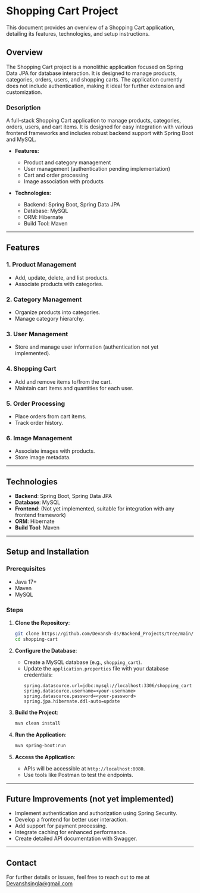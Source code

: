 # Shopping Cart Project

This document provides an overview of a Shopping Cart application, detailing its features, technologies, and setup instructions.

## Overview

The Shopping Cart project is a monolithic application focused on Spring Data JPA for database interaction. It is designed to manage products, categories, orders, users, and shopping carts. The application currently does not include authentication, making it ideal for further extension and customization.

### Description

A full-stack Shopping Cart application to manage products, categories, orders, users, and cart items. It is designed for easy integration with various frontend frameworks and includes robust backend support with Spring Boot and MySQL.

- **Features:**

  - Product and category management
  - User management (authentication pending implementation)
  - Cart and order processing
  - Image association with products

- **Technologies:**
  - Backend: Spring Boot, Spring Data JPA
  - Database: MySQL
  - ORM: Hibernate
  - Build Tool: Maven

---

## Features

### 1. Product Management

- Add, update, delete, and list products.
- Associate products with categories.

### 2. Category Management

- Organize products into categories.
- Manage category hierarchy.

### 3. User Management

- Store and manage user information (authentication not yet implemented).

### 4. Shopping Cart

- Add and remove items to/from the cart.
- Maintain cart items and quantities for each user.

### 5. Order Processing

- Place orders from cart items.
- Track order history.

### 6. Image Management

- Associate images with products.
- Store image metadata.

---

## Technologies

- **Backend**: Spring Boot, Spring Data JPA
- **Database**: MySQL
- **Frontend**: (Not yet implemented, suitable for integration with any frontend framework)
- **ORM**: Hibernate
- **Build Tool**: Maven

---

## Setup and Installation

### Prerequisites

- Java 17+
- Maven
- MySQL

### Steps

1. **Clone the Repository**:

   ```bash
   git clone https://github.com/Devansh-ds/Backend_Projects/tree/main/ShoppingCartProject
   cd shopping-cart
   ```

2. **Configure the Database**:

   - Create a MySQL database (e.g., `shopping_cart`).
   - Update the `application.properties` file with your database credentials:
     ```properties
     spring.datasource.url=jdbc:mysql://localhost:3306/shopping_cart
     spring.datasource.username=<your-username>
     spring.datasource.password=<your-password>
     spring.jpa.hibernate.ddl-auto=update
     ```

3. **Build the Project**:

   ```bash
   mvn clean install
   ```

4. **Run the Application**:

   ```bash
   mvn spring-boot:run
   ```

5. **Access the Application**:
   - APIs will be accessible at `http://localhost:8080`.
   - Use tools like Postman to test the endpoints.

---

## Future Improvements (not yet implemented)

- Implement authentication and authorization using Spring Security.
- Develop a frontend for better user interaction.
- Add support for payment processing.
- Integrate caching for enhanced performance.
- Create detailed API documentation with Swagger.

---

## Contact

For further details or issues, feel free to reach out to me at Devanshsingla@gmail.com
